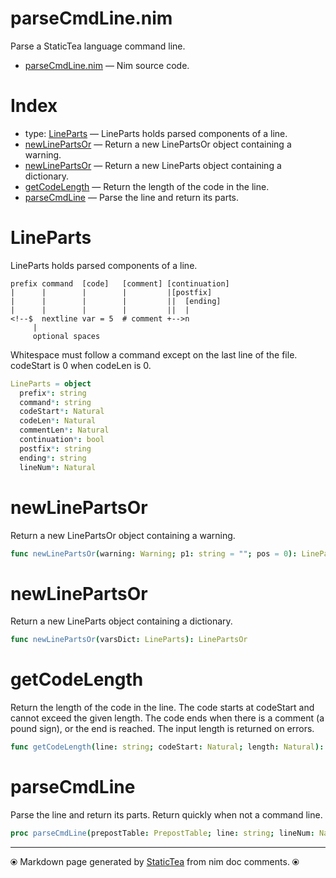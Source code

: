 # parseCmdLine.nim

Parse a StaticTea language command line.

* [parseCmdLine.nim](../src/parseCmdLine.nim) &mdash; Nim source code.
# Index

* type: [LineParts](#lineparts) &mdash; LineParts holds parsed components of a line.
* [newLinePartsOr](#newlinepartsor) &mdash; Return a new LinePartsOr object containing a warning.
* [newLinePartsOr](#newlinepartsor-1) &mdash; Return a new LineParts object containing a dictionary.
* [getCodeLength](#getcodelength) &mdash; Return the length of the code in the line.
* [parseCmdLine](#parsecmdline) &mdash; Parse the line and return its parts.

# LineParts

LineParts holds parsed components of a line.

~~~
prefix command  [code]   [comment] [continuation]
|      |        |        |         |[postfix]
|      |        |        |         ||  [ending]
|      |        |        |         ||  |
<!--$  nextline var = 5  # comment +-->n
     |
     optional spaces
~~~~

Whitespace must follow a command except on the last line of the file.
codeStart is 0 when codeLen is 0.

```nim
LineParts = object
  prefix*: string
  command*: string
  codeStart*: Natural
  codeLen*: Natural
  commentLen*: Natural
  continuation*: bool
  postfix*: string
  ending*: string
  lineNum*: Natural

```

# newLinePartsOr

Return a new LinePartsOr object containing a warning.

```nim
func newLinePartsOr(warning: Warning; p1: string = ""; pos = 0): LinePartsOr
```

# newLinePartsOr

Return a new LineParts object containing a dictionary.

```nim
func newLinePartsOr(varsDict: LineParts): LinePartsOr
```

# getCodeLength

Return the length of the code in the line.  The code starts at codeStart and cannot exceed the given length. The code ends when there is a comment (a pound sign), or the end is reached. The input length is returned on errors.

```nim
func getCodeLength(line: string; codeStart: Natural; length: Natural): Natural
```

# parseCmdLine

Parse the line and return its parts. Return quickly when not a command line.

```nim
proc parseCmdLine(prepostTable: PrepostTable; line: string; lineNum: Natural): LinePartsOr
```


---
⦿ Markdown page generated by [StaticTea](https://github.com/flenniken/statictea/) from nim doc comments. ⦿
